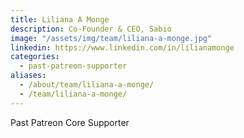 ```yaml
---
title: Liliana A Monge
description: Co-Founder & CEO, Sabio
image: "/assets/img/team/liliana-a-monge.jpg"
linkedin: https://www.linkedin.com/in/lilianamonge
categories:
  - past-patreon-supporter
aliases:
  - /about/team/liliana-a-monge/
  - /team/liliana-a-monge/
---
```


Past Patreon Core Supporter